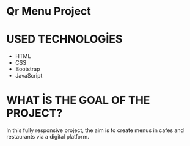 # Qr Menu Project

# USED TECHNOLOGİES

- HTML
- CSS
- Bootstrap
- JavaScript

# WHAT İS THE   GOAL OF THE PROJECT?

In this fully responsive project, the aim is to create menus in cafes and restaurants via a digital platform.